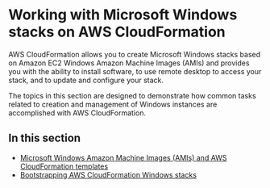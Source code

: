# Working with Microsoft Windows stacks on AWS CloudFormation<a name="cfn-windows-stacks"></a>

AWS CloudFormation allows you to create Microsoft Windows stacks based on Amazon EC2 Windows Amazon Machine Images \(AMIs\) and provides you with the ability to install software, to use remote desktop to access your stack, and to update and configure your stack\.

The topics in this section are designed to demonstrate how common tasks related to creation and management of Windows instances are accomplished with AWS CloudFormation\.

## In this section<a name="w10378ab1c23c36b7"></a>
+ [Microsoft Windows Amazon Machine Images \(AMIs\) and AWS CloudFormation templates](cfn-windows-stacks-amis-and-templates.md)
+ [Bootstrapping AWS CloudFormation Windows stacks](cfn-windows-stacks-bootstrapping.md)